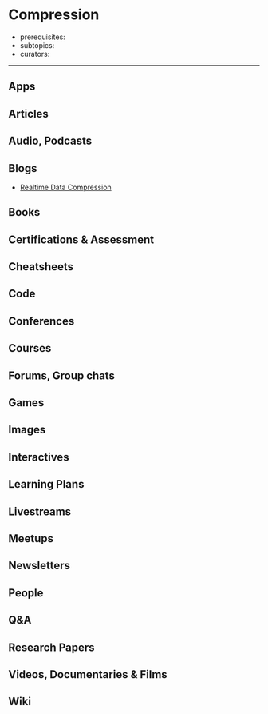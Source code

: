 # Compression
- prerequisites:
- subtopics:
- curators:

------

## Apps


## Articles

## Audio, Podcasts

## Blogs

- [Realtime Data Compression](http://fastcompression.blogspot.nl/)

## Books

## Certifications & Assessment

## Cheatsheets

## Code

## Conferences

## Courses

## Forums, Group chats

## Games

## Images

## Interactives

## Learning Plans

## Livestreams

## Meetups

## Newsletters

## People

## Q&A

## Research Papers

## Videos, Documentaries & Films

## Wiki

